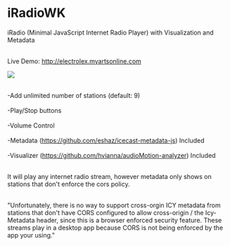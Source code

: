 # iRadioWK
iRadio (Minimal JavaScript Internet Radio Player) with Visualization and Metadata<br><br>

Live Demo: http://electrolex.myartsonline.com

<img src="https://i.ibb.co/NV8Mx4v/iRadioWK.jpg"><br><br>

-Add unlimited number of stations (default: 9)<br><br>
-Play/Stop buttons<br><br>
-Volume Control<br><br>
-Metadata (https://github.com/eshaz/icecast-metadata-js) Included<br><br>
-Visualizer (https://github.com/hvianna/audioMotion-analyzer) Included <br><br>

It will play any internet radio stream, however metadata only shows on stations that don't enforce the cors policy.<br><br>

"Unfortunately, there is no way to support cross-orgin ICY metadata from stations that don't have CORS configured 
to allow cross-origin / the Icy-Metadata header, since this is a browser enforced security feature. These streams 
play in a desktop app because CORS is not being enforced by the app your using."


